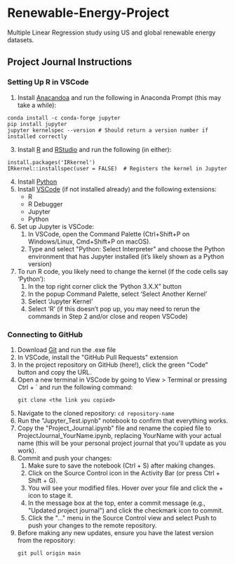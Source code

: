 # Renewable-Energy-Project
Multiple Linear Regression study using US and global renewable energy datasets.  

## Project Journal Instructions
### Setting Up R in VSCode
1. Install [Anacandoa](https://docs.anaconda.com/anaconda/install/windows/) and run the following in Anaconda Prompt (this may take a while):
  ```
  conda install -c conda-forge jupyter
  pip install jupyter
  jupyter kernelspec --version # Should return a version number if installed correctly
  ```
3. Install [R](https://www.r-project.org/) and [RStudio](https://posit.co/download/rstudio-desktop/) and run the following (in either):
  ```
  install.packages('IRkernel')
  IRkernel::installspec(user = FALSE)  # Registers the kernel in Jupyter
  ```
4. Install [Python](https://www.python.org/downloads/)
5. Install [VSCode](https://code.visualstudio.com/download) (if not installed already) and the following extensions:
   * R
   * R Debugger
   * Jupyter
   * Python
7. Set up Jupyter is VSCode:
   1. In VSCode, open the Command Palette (Ctrl+Shift+P on Windows/Linux, Cmd+Shift+P on macOS).
   2. Type and select "Python: Select Interpreter" and choose the Python environment that has Jupyter installed (it’s likely shown as a Python version)
9. To run R code, you likely need to change the kernel (if the code cells say ‘Python’):
    1. In the top right corner click the ‘Python 3.X.X” button
    2. In the popup Command Palette, select ‘Select Another Kernel’
    3. Select ‘Jupyter Kernel’
    4. Select ‘R’ (if this doesn’t pop up, you may need to rerun the commands in Step 2 and/or close and reopen VSCode)
  
### Connecting to GitHub
1. Download [Git](https://git-scm.com/downloads) and run the .exe file
2. In VSCode, install the "GitHub Pull Requests" extension
3. In the project repository on GitHub (here!), click the green "Code" button and copy the URL.
4. Open a new terminal in VSCode by going to View > Terminal or pressing Ctrl + ` and run the following command:
   ```
   git clone <the link you copied>

   ```
5. Navigate to the cloned repository: ```cd repository-name```
6. Run the "Jupyter_Test.ipynb" notebook to confirm that everything works.
7. Copy the "Project_Journal.ipynb" file and rename the copied file to ProjectJournal_YourName.ipynb, replacing YourName with your actual name (this will be your personal project journal that you'll update as you work).
8. Commit and push your changes:
   1. Make sure to save the notebook (Ctrl + S) after making changes.
   2. Click on the Source Control icon in the Activity Bar (or press Ctrl + Shift + G).
   3. You will see your modified files. Hover over your file and click the + icon to stage it.
   4. In the message box at the top, enter a commit message (e.g., "Updated project journal") and click the checkmark icon to commit.
   5. Click the "..." menu in the Source Control view and select Push to push your changes to the remote repository.
9. Before making any new updates, ensure you have the latest version from the repository:
    ```
    git pull origin main
    ```
